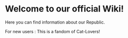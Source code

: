 # Welcome to our official Wiki!

Here you can find information about our Republic.

For new users : This is a fandom of Cat-Lovers!
